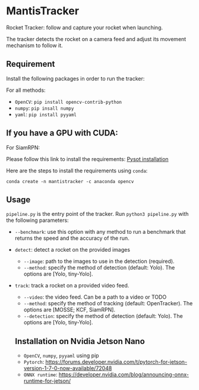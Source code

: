 # MantisTracker

Rocket Tracker: follow and capture your rocket when launching.

The tracker detects the rocket on a camera feed and adjust its movement mechanism to follow it. 

## Requirement

Install the following packages in order to run the tracker:

For all methods:
- `OpenCV`: `pip install opencv-contrib-python`
- `numpy`: `pip insall numpy`
- `yaml`: `pip install pyyaml`

If you have a GPU with CUDA:
-

For SiamRPN:

Please follow this link to install the requirements: [Pysot installation](https://github.com/STVIR/pysot/blob/master/INSTALL.md)

Here are the steps to install the requirements using `conda`:

`conda create -n mantistracker -c anaconda opencv`

## Usage

`pipeline.py` is the entry point of the tracker. Run `python3 pipeline.py` with the following parameters:

- `--benchmark`: use this option with any method to run a benchmark that returns the speed and the accuracy of the run.

- `detect`: detect a rocket on the provided images

  - `--image`: path to the images to use in the detection (required).
  - `--method`: specify the method of detection (default: Yolo). The options are [Yolo, tiny-Yolo].

- `track`: track a rocket on a provided video feed.

  - `--video`: the video feed. Can be a path to a video or TODO
  - `--method`: specify the method of tracking (default: OpenTracker). The options are [MOSSE; KCF, SiamRPN].
  - `--detection`: specify the method of detection (default: Yolo). The options are [Yolo, tiny-Yolo].

  ## Installation on Nvidia Jetson Nano

  - `OpenCV`, `numpy`, `pyyaml` using pip
  - `Pytorch`: https://forums.developer.nvidia.com/t/pytorch-for-jetson-version-1-7-0-now-available/72048
  - `ONNX runtime`: https://developer.nvidia.com/blog/announcing-onnx-runtime-for-jetson/
  